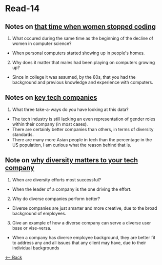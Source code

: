 # Read-14

## Notes on [that time when women stopped coding](https://www.npr.org/sections/money/2014/10/21/357629765/when-women-stopped-coding)

1. What occured during the same time as the beginning of the decline of women in computer science?
  - When personal computers started showing up in people's homes.
2. Why does it matter that males had been playing on computers growing up?
  - Since in college it was assumed, by the 80s, that you had the background and previous knowledge and experience with computers.

## Notes on [key tech companies](https://informationisbeautiful.net/visualizations/diversity-in-tech/)

1. What three take-a-ways do you have looking at this data?
  - The tech industry is still lacking an even representation of gender roles within their company (in most cases).
  - There are certainly better companies than others, in terms of diversity standards.
  - There are many more Asian people in tech than the percentage in the US population, I am curious what the reason behind that is.

## Note on [why diversity matters to your tech company](https://www.usatoday.com/story/tech/columnist/2015/07/21/why-diversity-matters-your-tech-company/30419871/)

1. When are diversity efforts most successful?
  - When the leader of a company is the one driving the effort.
2. Why do diverse companies perform better?
  - Diverse companies are just smarter and more creative, due to the broad background of employees.
3. Give an example of how a diverse company can serve a diverse user base or vise-versa.
  - When a company has diverse employee background, they are better fit to address any and all issues that any client may have, due to their individual backgrounds

[<-- Back](ToC.md)